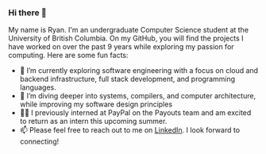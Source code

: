 ### Hi there 👋

<!--
**ryanarnouk/ryanarnouk** is a ✨ _special_ ✨ repository because its `README.md` (this file) appears on your GitHub profile.

Here are some ideas to get you started:

- 🔭 I’m currently working on ...
- 🌱 I’m currently learning ...
- 👯 I’m looking to collaborate on ...
- 🤔 I’m looking for help with ...
- 💬 Ask me about ...
- 📫 How to reach me: ...
- 😄 Pronouns: ...
- ⚡ Fun fact: ...
-->

My name is Ryan. I'm an undergraduate Computer Science student at the University of British Columbia. On my GitHub, you will find the projects I have worked on over the past 9 years while exploring my passion for computing. Here are some fun facts:

- 🔭 I’m currently exploring software engineering with a focus on cloud and backend infrastructure, full stack development, and programming languages.
- 🌱 I’m diving deeper into systems, compilers, and computer architecture, while improving my software design principles
- 🧑‍💻 I previously interned at PayPal on the Payouts team and am excited to return as an intern this upcoming summer. 
- 📫 Please feel free to reach out to me on [LinkedIn](https://www.linkedin.com/in/ryanarnouk/). I look forward to connecting!

